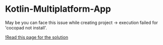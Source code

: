 # Kotlin-Multiplatform-App

May be you can face this issue while creating project ->  execution failed for 'cocopad not install'.

[!Read this page for the solution](https://stackoverflow.com/questions/59405671/ios-cocoapods-requires-your-terminal-to-be-using-utf-8-encoding-after-latest)
